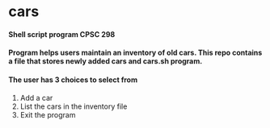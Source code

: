 # cars
#### Shell script program CPSC 298
#### Program helps users maintain an inventory of old cars. This repo contains a file that stores newly added cars and cars.sh program.

#### The user has 3 choices to select from 

1. Add a car
2. List the cars in the inventory file
3. Exit the program 
